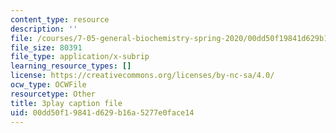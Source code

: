 ```yaml
---
content_type: resource
description: ''
file: /courses/7-05-general-biochemistry-spring-2020/00dd50f19841d629b16a5277e0face14_PwrmTuwSX0Y.srt
file_size: 80391
file_type: application/x-subrip
learning_resource_types: []
license: https://creativecommons.org/licenses/by-nc-sa/4.0/
ocw_type: OCWFile
resourcetype: Other
title: 3play caption file
uid: 00dd50f1-9841-d629-b16a-5277e0face14
---
```

